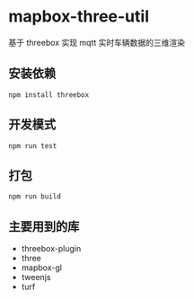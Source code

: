 # mapbox-three-util

基于 threebox 实现 mqtt 实时车辆数据的三维渲染

## 安装依赖

```script
npm install threebox
```

## 开发模式

```script
npm run test
```

## 打包

```script
npm run build
```

## 主要用到的库

- threebox-plugin
- three
- mapbox-gl
- tweenjs
- turf
